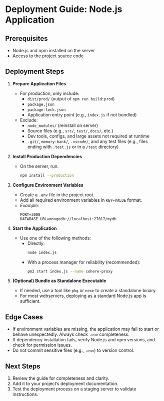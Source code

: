 # Deployment Guide: Node.js Application

## Prerequisites

- Node.js and npm installed on the server
- Access to the project source code

## Deployment Steps

1. **Prepare Application Files**
   - For production, only include:
     - `dist/prod/` (output of `npm run build:prod`)
     - `package.json`
     - `package-lock.json`
     - Application entry point (e.g., `index.js` if not bundled)
   - Exclude:
     - `node_modules/` (reinstall on server)
     - Source files (e.g., `src/`, `test/`, `docs/`, etc.)
     - Dev tools, configs, and large assets not required at runtime
     - `.git/`, `memory-bank/`, `.vscode/`, and any test files (e.g., files ending with `.test.js` or in a `/test` directory)

2. **Install Production Dependencies**
   - On the server, run:
     ```bash
     npm install --production
     ```

3. **Configure Environment Variables**
   - Create a `.env` file in the project root.
   - Add all required environment variables in `KEY=VALUE` format.
   - *Example:*
     ```
     PORT=3000
     DATABASE_URL=mongodb://localhost:27017/mydb
     ```

4. **Start the Application**
   - Use one of the following methods:
     - Directly:
       ```bash
       node index.js
       ```
     - With a process manager for reliability (recommended):
       ```bash
       pm2 start index.js --name cohere-proxy
       ```

5. **(Optional) Bundle as Standalone Executable**
   - If needed, use a tool like `pkg` or `nexe` to create a standalone binary.
   - For most webservers, deploying as a standard Node.js app is sufficient.

## Edge Cases

- If environment variables are missing, the application may fail to start or behave unexpectedly. Always check `.env` completeness.
- If dependency installation fails, verify Node.js and npm versions, and check for permission issues.
- Do not commit sensitive files (e.g., `.env`) to version control.

## Next Steps

1. Review the guide for completeness and clarity.
2. Add it to your project’s deployment documentation.
3. Test the deployment process on a staging server to validate instructions.
